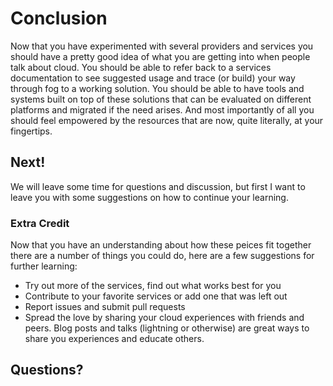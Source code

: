 # Conclusion

Now that you have experimented with several providers and services you should have a pretty good idea of what you are getting into when people talk about cloud.  You should be able to refer back to a services documentation to see suggested usage and trace (or build) your way through fog to a working solution.  You should be able to have tools and systems built on top of these solutions that can be evaluated on different platforms and migrated if the need arises. And most importantly of all you should feel empowered by the resources that are now, quite literally, at your fingertips.

## Next!

We will leave some time for questions and discussion, but first I want to leave you with some suggestions on how to continue your learning.

### Extra Credit

Now that you have an understanding about how these peices fit together there are a number of things you could do, here are a few suggestions for further learning:

* Try out more of the services, find out what works best for you
* Contribute to your favorite services or add one that was left out
* Report issues and submit pull requests
* Spread the love by sharing your cloud experiences with friends and peers. Blog posts and talks (lightning or otherwise) are great ways to share you experiences and educate others.

## Questions?

